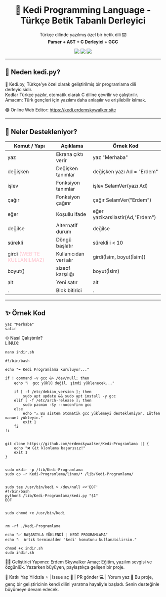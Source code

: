 <h1 align="center">🦁 Kedi Programming Language - Türkçe Betik Tabanlı Derleyici</h1>

<p align="center">
  Türkçe dilinde yazılmış özel bir betik dili ⌨️<br>
  <strong>Parser + AST + C Derleyici + GCC</strong>
</p>

<p align="center">
  <img src="https://img.shields.io/badge/build-passing-brightgreen?style=flat-square">
  <img src="https://img.shields.io/badge/dil-Türkçe-blue?style=flat-square">
  <img src="https://img.shields.io/badge/derleyici-GCC-red?style=flat-square">
</p>

---

## 🎯 Neden kedi.py?

🐾 Kedi.py, Türkçe'ye özel olarak geliştirilmiş bir programlama dili derleyicisidir.  
Kodlar Türkçe yazılır, otomatik olarak C diline çevrilir ve çalıştırılır.  
Amacım: Türk gençleri için yazılımı daha anlaşılır ve erişilebilir kılmak.  

🟣 Online Web Editor: https://kedi.erdemskywalker.site

---

## 🔧 Neler Destekleniyor?

<table style="width: 100%;">
    <thead>
      <tr>
        <th>Komut / Yapı</th>
        <th>Açıklama</th>
        <th>Örnek Kod</th>
      </tr>
    </thead>
    <tbody>
      <tr><td>yaz</td><td>Ekrana çıktı verir</td><td>yaz "Merhaba"</td></tr>
      <tr><td>değişken</td><td>Değişken tanımlar</td><td>değişken yazı Ad = "Erdem"</td></tr>
      <tr><td>işlev</td><td>Fonksiyon tanımlar</td><td>işlev SelamVer(yazı Ad)</td></tr>
      <tr><td>çağır</td><td>Fonksiyon çağırır</td><td>çağır SelamVer("Erdem")</td></tr>
      <tr><td>eğer</td><td>Koşullu ifade</td><td>eğer yazikarsilastir(Ad,"Erdem")</td></tr>
      <tr><td>değilse</td><td>Alternatif durum</td><td>değilse</td></tr>
      <tr><td>sürekli</td><td>Döngü başlatır</td><td>sürekli i < 10</td></tr>
      <tr><td>girdi <span style="color:pink;">(WEB'TE KULLANILMAZ)</span></td><td>Kullanıcıdan veri alır</td><td>girdi(İsim, boyut(İsim))</td></tr>
      <tr><td>boyut()</td><td>sizeof karşılığı</td><td>boyut(İsim)</td></tr>
      <tr><td>alt</td><td>Yeni satır</td><td>alt</td></tr>
      <tr><td>.</td><td>Blok bitirici</td><td>.</td></tr>
    </tbody>
  </table>

---

## ✨ Örnek Kod

```laneb
yaz "Merhaba"
satır
```

⚙️ Nasıl Çalıştırılır? <br>
LİNUX:
```
nano indir.sh
```
```
#!/bin/bash

echo "➡️ Kedi Programlama kuruluyor..."

if ! command -v gcc &> /dev/null; then
    echo "ℹ️  gcc yüklü değil, şimdi yüklenecek..."

    if [ -f /etc/debian_version ]; then
        sudo apt update && sudo apt install -y gcc
    elif [ -f /etc/arch-release ]; then
        sudo pacman -Sy --noconfirm gcc
    else
        echo "⚠️ Bu sistem otomatik gcc yüklemeyi desteklemiyor. Lütfen manuel yükleyin."
        exit 1
    fi
fi


git clone https://github.com/erdemskywalker/Kedi-Programlama || {
    echo "❌ Git klonlama başarısız!"
    exit 1
}


sudo mkdir -p /lib/Kedi-Programlama
sudo cp -r Kedi-Programlama/linux/* /lib/Kedi-Programlama/


sudo tee /usr/bin/kedi > /dev/null <<'EOF'
#!/bin/bash
python3 /lib/Kedi-Programlama/kedi.py "$1"
EOF


sudo chmod +x /usr/bin/kedi


rm -rf ./Kedi-Programlama

echo "✅ BAŞARIYLA YÜKLENDİ | KEDİ PROGRAMLAMA"
echo "ℹ️  Artık terminalden 'kedi' komutunu kullanabilirsin."

```
```
chmod +x indir.sh
sudo indir.sh
```
👨‍💻 Geliştirici
Yapımcı: Erdem Skywalker
Amaç: Eğitim, yazılım sevgisi ve özgünlük.
Yazarken büyüyen, paylaştıkça gelişen bir proje.

💬 Katkı Yap
Yıldızla ⭐ | Issue aç 🔧 | PR gönder 💻 | Yorum yaz 💬
Bu proje, genç bir geliştiricinin kendi dilini yaratma hayaliyle başladı.
Senin desteğinle büyümeye devam edecek.
